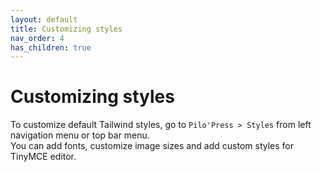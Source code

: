 ```yaml
---
layout: default
title: Customizing styles
nav_order: 4
has_children: true
---
```


# Customizing styles

To customize default Tailwind styles, go to `Pilo'Press > Styles` from left navigation menu or top bar menu.  
You can add fonts, customize image sizes and add custom styles for TinyMCE editor.
